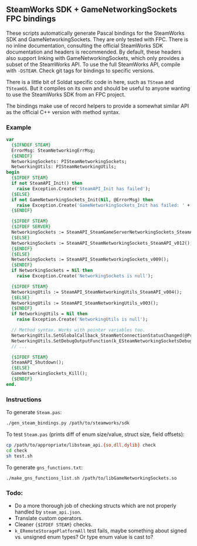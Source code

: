 ## SteamWorks SDK + GameNetworkingSockets FPC bindings

These scripts automatically generate Pascal bindings for the SteamWorks SDK and
GameNetworkingSockets. They are only tested with FPC. There is no inline
documentation, consulting the official SteamWorks SDK documentation and headers
is recommended. By default, these headers also support linking with
GameNetworkingSockets, which only provides a subset of the SteamWorks API. To
use the full SteamWorks API, compile with `-DSTEAM`. Check git tags for
bindings to specific versions.

There is a little bit of Soldat specific code in here, such as `TSteam` and
`TSteamGS`. But it compiles on its own and should be useful to anyone wanting
to use the SteamWorks SDK from an FPC project.

The bindings make use of record helpers to provide a somewhat similar API as
the official C++ version with method syntax.

### Example

```pascal
var
  {$IFNDEF STEAM}
  ErrorMsg: SteamNetworkingErrMsg;
  {$ENDIF}
  NetworkingSockets: PISteamNetworkingSockets;
  NetworkingUtils: PISteamNetworkingUtils;
begin
  {$IFDEF STEAM}
  if not SteamAPI_Init() then
    raise Exception.Create('SteamAPI_Init has failed');
  {$ELSE}
  if not GameNetworkingSockets_Init(Nil, @ErrorMsg) then
    raise Exception.Create('GameNetworkingSockets_Init has failed: ' + PChar(ErrorMsg));
  {$ENDIF}

  {$IFDEF STEAM}
  {$IFDEF SERVER}
  NetworkingSockets := SteamAPI_SteamGameServerNetworkingSockets_SteamAPI_v012();
  {$ELSE}
  NetworkingSockets := SteamAPI_SteamNetworkingSockets_SteamAPI_v012();
  {$ENDIF}
  {$ELSE}
  NetworkingSockets := SteamAPI_SteamNetworkingSockets_v009();
  {$ENDIF}
  if NetworkingSockets = Nil then
    raise Exception.Create('NetworkingSockets is null');

  {$IFDEF STEAM}
  NetworkingUtils := SteamAPI_SteamNetworkingUtils_SteamAPI_v004();
  {$ELSE}
  NetworkingUtils := SteamAPI_SteamNetworkingUtils_v003();
  {$ENDIF}
  if NetworkingUtils = Nil then
    raise Exception.Create('NetworkingUtils is null');

  // Method syntax. Works with pointer variables too.
  NetworkingUtils.SetGlobalCallback_SteamNetConnectionStatusChanged(@ProcessEventsCallback);
  NetworkingUtils.SetDebugOutputFunction(k_ESteamNetworkingSocketsDebugOutputType_Msg, DebugNet);
  // ...

  {$IFDEF STEAM}
  SteamAPI_Shutdown();
  {$ELSE}
  GameNetworkingSockets_Kill();
  {$ENDIF}
end.
```

### Instructions

To generate `Steam.pas`:
```sh
./gen_steam_bindings.py /path/to/steamworks/sdk
```

To test `Steam.pas` (prints diff of enum size/value, struct size, field offsets):
```sh
cp /path/to/appropriate/libsteam_api.{so,dll,dylib} check
cd check
sh test.sh
```

To generate `gns_functions.txt`:
```
./make_gns_functions_list.sh /path/to/libGameNetworkingSockets.so
```

### Todo:

* Do a more thorough job of checking structs which are not properly handled by `steam_api.json`.
* Translate custom operators.
* Cleaner `{$IFDEF STEAM}` checks.
* `k_ERemoteStoragePlatformAll` test fails, maybe something about signed vs. unsigned enum types? Or type enum value is cast to?

